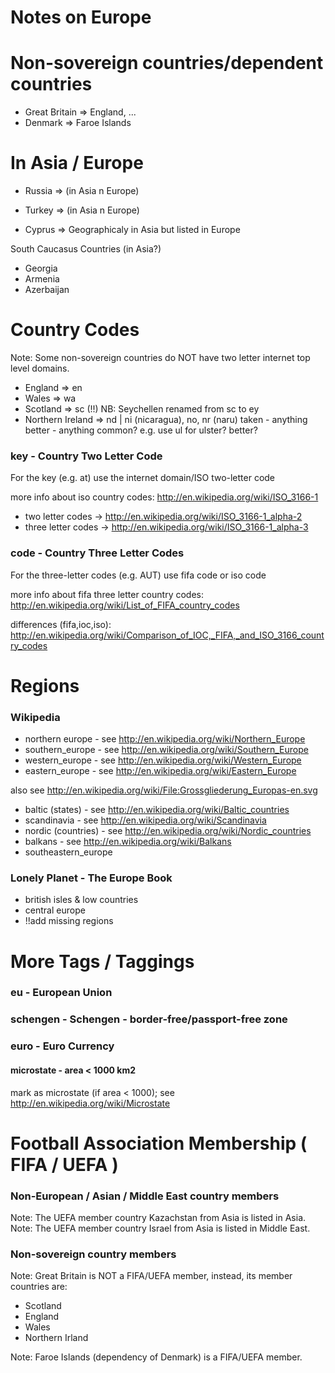 # Notes on Europe


Non-sovereign countries/dependent countries
===========================================

- Great Britain => England, ...
- Denmark => Faroe Islands


In Asia / Europe
================

- Russia  => (in Asia n Europe)
- Turkey  => (in Asia n Europe)

- Cyprus  => Geographicaly in Asia but listed in Europe

South Caucasus Countries (in Asia?)

- Georgia
- Armenia
- Azerbaijan


Country Codes
=============

Note: Some non-sovereign countries do NOT have two letter internet top level domains.

- England => en
- Wales   => wa
- Scotland  =>  sc (!!) NB: Seychellen renamed from sc to ey
- Northern Ireland => nd  | ni (nicaragua), no, nr (naru) taken - anything better - anything common? e.g. use ul for ulster? better?


### key - Country Two Letter Code

For the key (e.g. at) use the internet domain/ISO two-letter code

more info about iso country codes: <http://en.wikipedia.org/wiki/ISO_3166-1>

- two letter codes   -> http://en.wikipedia.org/wiki/ISO_3166-1_alpha-2
- three letter codes -> http://en.wikipedia.org/wiki/ISO_3166-1_alpha-3

### code - Country Three Letter Codes

For the three-letter codes (e.g. AUT) use fifa code or iso code

more info about fifa three letter country codes: <http://en.wikipedia.org/wiki/List_of_FIFA_country_codes>

differences (fifa,ioc,iso): <http://en.wikipedia.org/wiki/Comparison_of_IOC,_FIFA,_and_ISO_3166_country_codes>




Regions
=======

### Wikipedia

* northern europe   - see <http://en.wikipedia.org/wiki/Northern_Europe>
* southern_europe   - see <http://en.wikipedia.org/wiki/Southern_Europe>
* western_europe    - see <http://en.wikipedia.org/wiki/Western_Europe>
* eastern_europe    - see <http://en.wikipedia.org/wiki/Eastern_Europe>

also see <http://en.wikipedia.org/wiki/File:Grossgliederung_Europas-en.svg>

* baltic (states) - see <http://en.wikipedia.org/wiki/Baltic_countries>
* scandinavia - see <http://en.wikipedia.org/wiki/Scandinavia>
* nordic (countries) - see <http://en.wikipedia.org/wiki/Nordic_countries>
* balkans - see <http://en.wikipedia.org/wiki/Balkans>
* southeastern_europe


### Lonely Planet - The Europe Book

* british isles & low countries
* central europe
* !!add missing regions



More Tags / Taggings
====================

### eu - European Union

### schengen - Schengen - border-free/passport-free zone

### euro - Euro Currency

#### microstate - area < 1000 km2

mark as microstate (if area < 1000); see <http://en.wikipedia.org/wiki/Microstate>



Football Association Membership ( FIFA / UEFA )
===============================================

### Non-European / Asian / Middle East country members

Note: The UEFA member country Kazachstan from Asia is listed in Asia.
Note: The UEFA member country Israel from Asia is listed in Middle East.

### Non-sovereign country members

Note: Great Britain is NOT a FIFA/UEFA member, instead, its member countries are:

- Scotland
- England
- Wales
- Northern Irland

Note: Faroe Islands (dependency of Denmark) is a FIFA/UEFA member.

